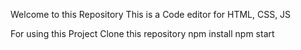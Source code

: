 Welcome to this Repository
This is a Code editor for HTML, CSS, JS

For using this Project
Clone this repository
npm install
npm start
